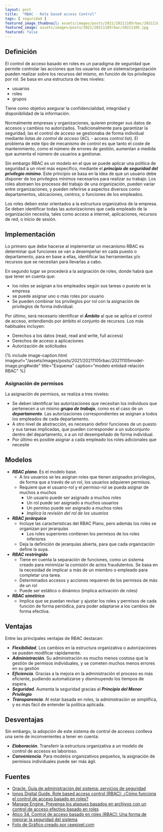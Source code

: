 ```yaml
---
layout: post
title:  "RBAC - Role based access Control"
tags: [ seguridad ]
featured_image_thumbnail: assets/images/posts/2021/20211105rbac/20211105_thumbnail.jpg
featured_image: assets/images/posts/2021/20211105rbac/20211105.jpg
featured: false
---
```

## Definición

El control de acceso basado en roles es un paradigma de seguridad que permite controlar las acciones que los usuarios de un sistema/organización pueden realizar sobre los recursos del mismo, en función de los privilegios por rol. Se basa en una estructura de tres niveles:

* usuarios
* roles
* grupos

Tiene como objetivo asegurar la confidencialidad, integridad y disponibilidad de la información.

Normalmente empresas y organizaciones, quieren proteger sus datos de accesos y cambios no autorizados. Tradicionalmente para garantizar la seguridad, las el control de acceso se gestionaba de forma individual mediante *listas de control de acceso* (ACL - access control list). El problema de este tipo de mecanismo de control es que tanto el coste de mantenimiento, como el número de errores de gestión, aumentan a medida que aumenta el número de usuarios a gestionar.

Sin embargo RBAC es un modelo en el que se puede aplicar una política de seguridad a un nivel más específico, mediante el **_principio de seguridad del privilegio mínimo_**. Este principio se basa en la idea de que un usuario debe disponer de los privilegios mínimos necesarios para realizar su trabajo. Los roles abstraen los procesos del trabajo de una organización, pueden variar entre organizaciones, y pueden referirse a aspectos diversos como departamentos, ubicaciones, centros, o funciones de los empleados.

Los roles deben estar orientados a la estructura organizativa de la empresa. Se deben identificar todas las autorizaciones que cada empleado de la organización necesita, tales como acceso a internet, aplicaciones, recursos de red, o inicio de sesión.

## Implementación

Lo primero que debe hacerse al implementar un mecanismo RBAC es determinar qué funciones se van a desempeñar en cada puesto o departamento, para en base a ellas, identificar las herramientas y/o recursos que se necesitan para llevarlas a cabo.

En segundo lugar se procederá a la asignación de roles, donde habrá que que tener en cuenta que:

* los roles se asignan a los empleados según sus tareas o puesto en la empresa
* se puede asignar uno o más roles por usuario
* Se pueden combinar los privilegios por rol con la asignación de privilegios de forma individual.

Por último, será necesario identificar el **_Ámbito_** al que se aplica el control de acceso, entendiendo por ámbito el conjunto de recursos. Los más habituales incluyen:

* Derechos a los datos (read, read and write, full access)
* Derechos de acceso a aplicaciones
* Autorización de solicitudes

{% include image-caption.html imageurl="/assets/images/posts/2021/20211105rbac/20211105model-image.png#wide"
title="Esquema" caption="modelo entidad-relación RBAC" %}

### Asignación de permisos

La asignación de permisos, se realiza a tres niveles:

* Se deben identificar las autorizaciones que necesitan los individuos que pertenecen a un mismo **_grupo de trabajo_**, como es el caso de un **_departamento_**. Las autorizaciones correspondientes se asignan a todos los empleados de cada departamento.
* A otro nivel de abstracción, es necesario definir funciones de un puesto y sus tareas implicadas, que pueden corresponder a un subconjunto dentro del departamento, o a un rol desempeñado de forma individual.
* Por último es posible asignar a cada empleado los roles adicionales que necesite

## Modelos

* **_RBAC plano_**. Es el modelo base.
  * A los usuarios se les asignan roles que tienen asignados privilegios, de forma que a través de un rol, los usuarios adquieren permisos.
  * Requiere que el usuario-rol y el permiso-rol se pueda asignar de muchos a muchos
    * Un usuario puede ser asignado a muchos roles
    * Un rol puede ser asignado a muchos usuarios
    * Un permiso puede ser asignado a muchos roles
    * _Implica la revisión del rol de los usuarios_
* **_RBAC jerárquico_**
  * Incluye las características del RBAC Plano, pero además los roles se organizan por jerarquías
    * Los roles superiores contienen los permisos de los roles inferiores
  * Deja la definición de jerarquías abierta, para que cada organización define la suya.
* **_RBAC restringido_**
  * Tiene en cuenta la separación de funciones, como un sistema creado para minimizar la comisión de actos fraudulentos. Se basa en la necesidad de implicar a más de un miembro o empleado para completar una tarea.
  * Determinados accesos y acciones requieren de los permisos de más de un rol
  * Puede ser estático o dinámico (implica activación de roles)
* **_RBAC simétrico_**
  * Implica que se puedan revisar y ajustar los roles y permisos de cada función de forma periódica, para poder adaptarse a los cambios de forma efectiva.

## Ventajas

Entre las principales ventajas de RBAC destacan:

* **_Flexibilidad_**. Los cambios en la estructura organizativa o autorizaciones se pueden modificar rápidamente.
* **_Administración_**. Su administración es mucho menos costosa que la gestión de permisos individuales, y se cometen muchos menos errores en su gestión
* **_Eficiencia_**. Gracias a la mejora en la administración el proceso es más eficiente, pudiendo automatizarse y disminuyendo los tiempos de espera.
* **_Seguridad_**. Aumenta la seguridad gracias al **_Principio del Menor Privilegio_**
* **_Transparencia_**. Al estar basada en roles, la administración se simplifica, y es más fácil de entender la política aplicada.

## Desventajas

Sin embargo, la adopción de este sistema de control de accesos conlleva una serie de inconvenientes a tener en cuenta:

* **_Elaboración_**. Transferir la estructura organizativa a un modelo de control de accesos es laborioso.
* **_Conveniencia_**. Para modelos organizativos pequeños, la asignación de permisos individuales puede ser más ágil.

## Fuentes

* [Oracle. Guía de administración del sistema: servicios de seguridad](https://docs.oracle.com/cd/E24842_01/html/E23286/rbac-1.html)
* [Ionos Digital Guide. Role based access control (RBAC): ¿Cómo funciona el control de acceso basado en roles?](https://www.ionos.es/digitalguide/servidores/seguridad/que-es-el-role-based-access-control-rbac/)
* [Manage Engine. Prevenga los ataques basados en archivos con un control de acceso efectivo basado en roles](https://www.manageengine.com/es/device-control/role-based-access-control.html)
* [Ático 34. Control de acceso basado en roles (RBAC): Una forma de mejorar la seguridad del sistema](https://protecciondatos-lopd.com/empresas/control-de-acceso-basado-en-roles-rbac/)
* [Foto de Gráfico creado por rawpixel.com](http://www.rawpixel.com)